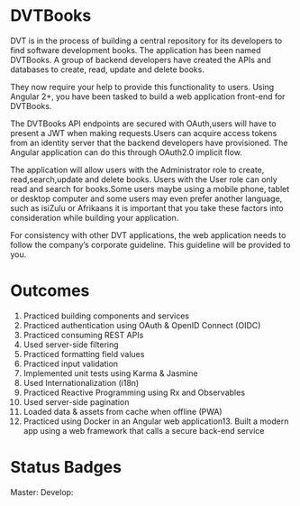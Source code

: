 # DVTBooks

DVT is in the process of building a central repository for its developers to find software development books. The application has been named DVTBooks. A group of backend developers have created the APIs and databases to create, read, update and delete books.

They now require your help to provide this functionality to users. Using Angular 2+, you have been tasked to build a web application front-end for DVTBooks.

The DVTBooks API endpoints are secured with OAuth,users will have to present a JWT when making requests.Users can acquire access tokens from an identity server that the backend developers have provisioned. The Angular application can do this through OAuth2.0 implicit flow.

The application will allow users with the Administrator role to create, read,search,update and delete books. Users with the User role can only read and search for books.Some users maybe using a mobile phone, tablet or desktop computer and some users may even prefer another language, such as isiZulu or Afrikaans it is important that you take these factors into consideration while building your application.

For consistency with other DVT applications, the web application needs to follow the company’s corporate guideline. This guideline will be provided to you.

# Outcomes
1. Practiced building components and services
2. Practiced authentication using OAuth & OpenID Connect (OIDC)
3. Practiced consuming REST APIs
4. Used server-side filtering
5. Practiced formatting field values
6. Practiced input validation
7. Implemented unit tests using Karma & Jasmine
8. Used Internationalization (i18n)
9. Practiced Reactive Programming using Rx and Observables
10. Used server-side pagination
11. Loaded data & assets from cache when offline (PWA)
12. Practiced using Docker in an Angular web application13. Built a modern app using a web framework that calls a secure back-end service

# Status Badges

Master: 
Develop: 
